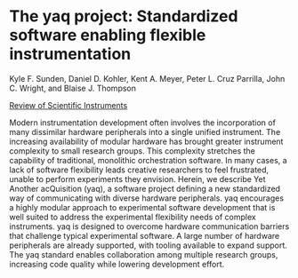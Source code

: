 # The yaq project: Standardized software enabling flexible instrumentation 
 
Kyle F. Sunden, Daniel D. Kohler, Kent A. Meyer, Peter L. Cruz Parrilla, John C. Wright, and Blaise J. Thompson

[Review of Scientific Instruments](https://doi.org/10.1063/5.0135255)

Modern instrumentation development often involves the incorporation of many dissimilar hardware peripherals into a single unified instrument. The increasing availability of modular hardware has brought greater instrument complexity to small research groups. This complexity stretches the capability of traditional, monolithic orchestration software. In many cases, a lack of software flexibility leads creative researchers to feel frustrated, unable to perform experiments they envision. Herein, we describe Yet Another acQuisition (yaq), a software project defining a new standardized way of communicating with diverse hardware peripherals. yaq encourages a highly modular approach to experimental software development that is well suited to address the experimental flexibility needs of complex instruments. yaq is designed to overcome hardware communication barriers that challenge typical experimental software. A large number of hardware peripherals are already supported, with tooling available to expand support. The yaq standard enables collaboration among multiple research groups, increasing code quality while lowering development effort.
